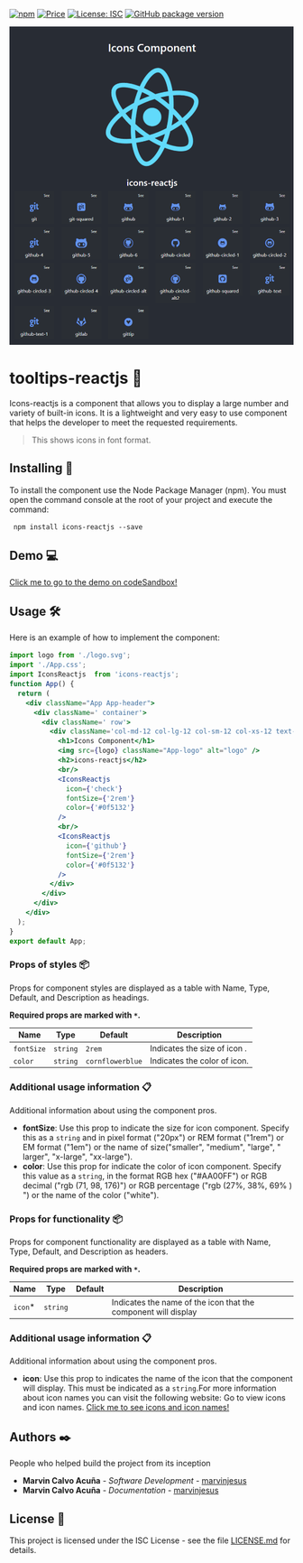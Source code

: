 [![npm](https://badgen.net/npm/v/tooltips-reactjs)](https://www.npmjs.com/package/tooltips-reactjs) 
[![Price](https://img.shields.io/badge/price-FREE-purple.svg)](https://github.com/Grulla-Software/icons-reactjs/blob/main/LICENSE.md) 
[![License: ISC](https://img.shields.io/badge/license-ISC-yellow.svg)](https://github.com/Grulla-Software/icons-reactjs/blob/main/LICENSE.md) 
[![GitHub package version](https://img.shields.io/badge/version-1.0.1-green.svg)](https://github.com/Grulla-Software/icons-reactjs)

![Image](https://github.com/Grulla-Software/icons-reactjs/blob/main/img/imgHeading.png)

# tooltips-reactjs 🚀
Icons-reactjs is a component that allows you to display a large number and variety of built-in icons.
It is a lightweight and very easy to use component that helps the developer to meet the requested requirements.
> This shows icons in font format.

## Installing 🔧
To install the component use the Node Package Manager (npm).
You must open the command console at the root of your project and execute the command:
```
 npm install icons-reactjs --save 
```

## Demo 💻

[Click me to go to the demo on codeSandbox!](https://codesandbox.io/embed/tooltips-reactjs-j3ymmk?fontsize=14&hidenavigation=1&theme=dark)

## Usage 🛠️

Here is an example of how to implement the component:

```jsx
import logo from './logo.svg';
import './App.css';
import IconsReactjs  from 'icons-reactjs';
function App() {
  return (
    <div className="App App-header">
      <div className=' container'>
        <div className=' row'>
          <div className='col-md-12 col-lg-12 col-sm-12 col-xs-12 text-center'>
            <h1>Icons Component</h1>
            <img src={logo} className="App-logo" alt="logo" />
            <h2>icons-reactjs</h2>
            <br/>
            <IconsReactjs 
              icon={'check'} 
              fontSize={'2rem'} 
              color={'#0f5132'}
            />
            <br/>
            <IconsReactjs 
              icon={'github'} 
              fontSize={'2rem'} 
              color={'#0f5132'}
            />
          </div>
        </div>
      </div>
    </div>
  );
}
export default App;
```

### Props of styles 📦

Props for component styles are displayed as a table with Name, Type, Default, and Description as headings.

**Required props are marked with `*`.**

| Name      | Type   | Default         | Description                   |
| --------- | ------ | --------------- | ----------------------------- |
| `fontSize`|`string`| `2rem`          | Indicates the size of icon .  |
| `color`   |`string`| `cornflowerblue`| Indicates the  color of icon. |


### Additional usage information 📋

Additional information about using the component pros.

- **fontSize**: Use this prop to indicate the size for icon component. Specify this as a `string` and in pixel format ("20px") or REM format ("1rem") or EM format ("1em") or the name of size("smaller", "medium", "large", " larger", "x-large", "xx-large").
- **color**: Use this prop for indicate the color of icon component. Specify this value as a `string`, in the format RGB hex ("#AA00FF") or RGB decimal ("rgb (71, 98, 176)") or RGB percentage ("rgb (27%, 38%, 69% ) ") or the name of the color ("white").

### Props for functionality 📦

Props for component functionality are displayed as a table with Name, Type, Default, and Description as headers.

**Required props are marked with `*`.**

| Name      | Type     | Default | Description                                                    |
| --------- | -------- | ------- | -------------------------------------------------------------- |
| `icon`\*  | `string` | ` `     | Indicates the name of the icon that the component will display |


### Additional usage information 📋

Additional information about using the component pros.

- **icon**: Use this prop to indicates the name of the icon that the component will display. This must be indicated as a `string`.For more information about icon names you can visit the following website: Go to view icons and icon names. [Click me to see icons and icon names!](https://grulla-software.github.io/page-icons/)

## Authors ✒️

People who helped build the project from its inception

* **Marvin Calvo Acuña** - *Software Development* - [marvinjesus](https://github.com/MarvinJesus)
* **Marvin Calvo Acuña** - *Documentation* - [marvinjesus](https://github.com/MarvinJesus)

## License 📄

This project is licensed under the ISC License - see the file [LICENSE.md](LICENSE.md) for details.
